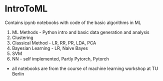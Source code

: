 # IntroToML
Contains ipynb notebooks with code of the basic algorithms in ML

1. ML Methods - Python intro and basic data generation and analysis
2. Clustering 
3. Classical Method - LR, RR, PR, LDA, PCA
4. Bayesian Learning - LR, Naive Bayes
5. SVM
6. NN - self implemented, Partly Pytorch, Pytorch

- all notebooks are from the course of machine learning workshop at TU Berlin

